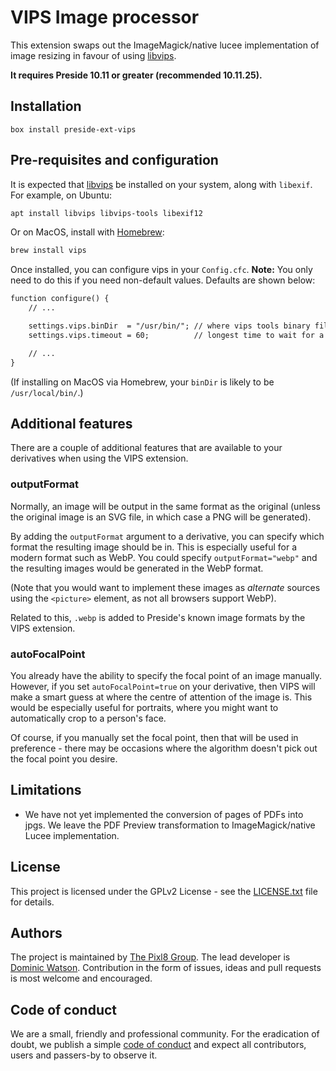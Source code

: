 # VIPS Image processor

This extension swaps out the ImageMagick/native lucee implementation of image resizing in favour of using [libvips](https://libvips.github.io/libvips/).

**It requires Preside 10.11 or greater (recommended 10.11.25).**

## Installation

```
box install preside-ext-vips
```

## Pre-requisites and configuration

It is expected that [libvips](https://libvips.github.io/libvips/) be installed on your system, along with `libexif`. For example, on Ubuntu:

```bash
apt install libvips libvips-tools libexif12
```

Or on MacOS, install with [Homebrew](https://brew.sh/):

```bash
brew install vips
```

Once installed, you can configure vips in your `Config.cfc`. **Note:** You only need to do this if you need non-default values. Defaults are shown below:

```cfc
function configure() {
	// ...

	settings.vips.binDir  = "/usr/bin/"; // where vips tools binary files are found
	settings.vips.timeout = 60;          // longest time to wait for a VIPs operation to complete

	// ...
}
```

(If installing on MacOS via Homebrew, your `binDir` is likely to be `/usr/local/bin/`.)

## Additional features

There are a couple of additional features that are available to your derivatives when using the VIPS extension.

### outputFormat

Normally, an image will be output in the same format as the original (unless the original image is an SVG file, in which case a PNG will be generated).

By adding the `outputFormat` argument to a derivative, you can specify which format the resulting image should be in. This is especially useful for a modern format such as WebP. You could specify `outputFormat="webp"` and the resulting images would be generated in the WebP format.

(Note that you would want to implement these images as _alternate_ sources using the `<picture>` element, as not all browsers support WebP).

Related to this, `.webp` is added to Preside's known image formats by the VIPS extension.

### autoFocalPoint

You already have the ability to specify the focal point of an image manually. However, if you set `autoFocalPoint=true` on your derivative, then VIPS will make a smart guess at where the centre of attention of the image is. This would be especially useful for portraits, where you might want to automatically crop to a person's face.

Of course, if you manually set the focal point, then that will be used in preference - there may be occasions where the algorithm doesn't pick out the focal point you desire.

## Limitations

* We have not yet implemented the conversion of pages of PDFs into jpgs. We leave the PDF Preview transformation to ImageMagick/native Lucee implementation.

## License

This project is licensed under the GPLv2 License - see the [LICENSE.txt](https://github.com/pixl8/preside-ext-vips/blob/stable/LICENSE.txt) file for details.

## Authors

The project is maintained by [The Pixl8 Group](https://www.pixl8.co.uk). The lead developer is [Dominic Watson](https://github.com/DominicWatson). Contribution in the form of issues, ideas and pull requests is most welcome and encouraged.

## Code of conduct

We are a small, friendly and professional community. For the eradication of doubt, we publish a simple [code of conduct](https://github.com/pixl8/preside-ext-vips/blob/stable/CODE_OF_CONDUCT.md) and expect all contributors, users and passers-by to observe it.